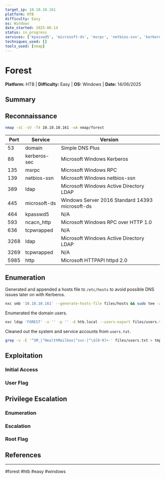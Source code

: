 ```yaml
---
target_ip: 10.10.10.161
platform: HTB
difficulty: Easy
os: Windows
date_started: 2025-06-14
status: in_progress
services: ['kpasswd5', 'microsoft-ds', 'msrpc', 'netbios-ssn', 'kerberos-sec', 'domain', 'ldap', 'ncacn_http', 'http', 'tcpwrapped']
techniques_used: []
tools_used: [nmap]
---
```


# Forest

**Platform:** HTB | **Difficulty:** Easy | **OS:** Windows | **Date:** 14/06/2025

## Summary

## Reconnaissance

```bash
nmap -sC -sV -T4 10.10.10.161 -oA nmap/forest
```

| Port | Service | Version |
|------|---------|---------|
| 53 | domain | Simple DNS Plus |
| 88 | kerberos-sec | Microsoft Windows Kerberos |
| 135 | msrpc | Microsoft Windows RPC |
| 139 | netbios-ssn | Microsoft Windows netbios-ssn |
| 389 | ldap | Microsoft Windows Active Directory LDAP |
| 445 | microsoft-ds | Windows Server 2016 Standard 14393 microsoft-ds |
| 464 | kpasswd5 | N/A |
| 593 | ncacn_http | Microsoft Windows RPC over HTTP 1.0 |
| 636 | tcpwrapped | N/A |
| 3268 | ldap | Microsoft Windows Active Directory LDAP |
| 3269 | tcpwrapped | N/A |
| 5985 | http | Microsoft HTTPAPI httpd 2.0 |

## Enumeration

Generated and appended a hosts file to `/etc/hosts` to avoid possible DNS issues later on with Kerberos.
```bash
nxc smb '10.10.10.161' --generate-hosts-file files/hosts && sudo tee -a /etc/hosts < files/hosts
```

Enumerated the domain users.
```bash
nxc ldap 'FOREST' -u '' -p '' -d htb.local --users-export files/users.txt
```

Cleaned out the system and service accounts from `users.txt`.
```bash
grep -v -E '^SM_|^HealthMailbox|^svc-|^\$[0-9]+-' files/users.txt > tmp && mv tmp files/users.txt
```



## Exploitation

### Initial Access

### User Flag

## Privilege Escalation

### Enumeration

### Escalation

### Root Flag

## References

---
#forest #htb #easy #windows